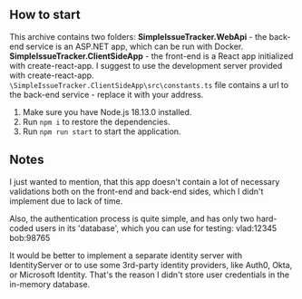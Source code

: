 ## How to start

This archive contains two folders:
**SimpleIssueTracker.WebApi** - the back-end service is an ASP.NET app, which can be run with Docker.
**SimpleIssueTracker.ClientSideApp** - the front-end is a React app initialized with create-react-app. I suggest to use the development server provided with create-react-app. `\SimpleIssueTracker.ClientSideApp\src\constants.ts` file contains a url to the back-end service - replace it with your address.

1. Make sure you have Node.js 18.13.0 installed.
2. Run `npm i` to restore the dependencies.
3. Run `npm run start` to start the application.

## Notes
I just wanted to mention, that this app doesn't contain a lot of necessary validations both on the front-end and back-end sides, which I didn't implement due to lack of time.

Also, the authentication process is quite simple, and has only two hard-coded users in its 'database', which you can use for testing:
vlad:12345
bob:98765

It would be better to implement a separate identity server with IdentityServer or to use some 3rd-party identity providers, like Auth0, Okta, or Microsoft Identity. That's the reason I didn't store user credentials in the in-memory database.
